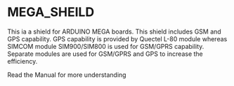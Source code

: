 # MEGA_SHEILD
This ia a shield for ARDUINO MEGA boards. 
This shield includes GSM and GPS capability.
GPS capability is provided by Quectel L-80 module whereas SIMCOM module
SIM900/SIM800 is used for GSM/GPRS capability. Separate modules are used for GSM/GPRS and GPS 
to increase the efficiency.

Read the Manual for more understanding
